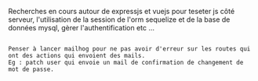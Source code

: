 Recherches en cours autour de expressjs et vuejs
pour teseter js côté serveur, l'utilisation de la session de l'orm sequelize et de la base de données mysql, gèrer l'authentification etc ...
```

Penser à lancer mailhog pour ne pas avoir d'erreur sur les routes qui ont des actions qui envoient des mails.
Eg : patch user qui envoie un mail de confirmation de changement de mot de passe.
